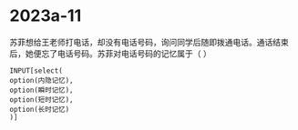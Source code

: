 # 2023a-11
苏菲想给王老师打电话，却没有电话号码，询问同学后随即拨通电话。通话结束后，她便忘了电话号码。苏菲对电话号码的记忆属于（ ）
```meta-bind
INPUT[select(
option(内隐记忆),
option(瞬时记忆),
option(短时记忆),
option(长时记忆)
)]
```